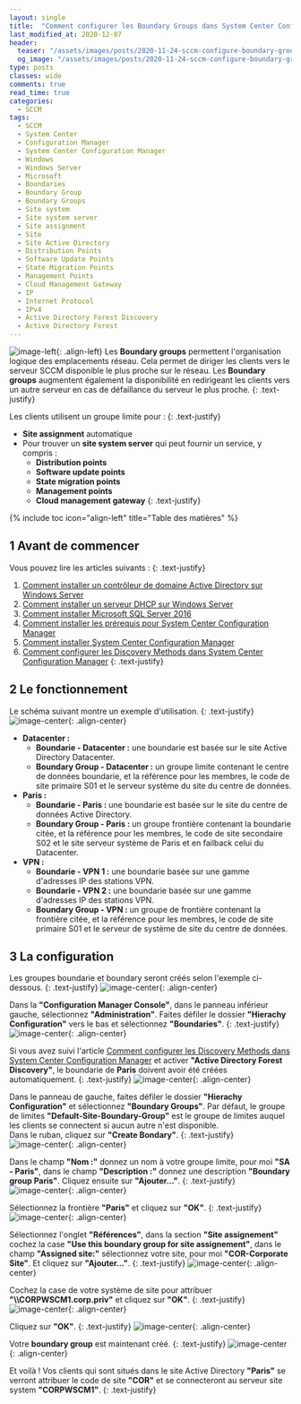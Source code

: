 ```yaml
---
layout: single
title:  "Comment configurer les Boundary Groups dans System Center Configuration Manager"
last_modified_at: 2020-12-07
header:
  teaser: "/assets/images/posts/2020-11-24-sccm-configure-boundary-groups/logo-sccm-444x240.png"
  og_image: "/assets/images/posts/2020-11-24-sccm-configure-boundary-groups/logo-sccm-444x240.png"
type: posts
classes: wide
comments: true
read_time: true
categories:
  - SCCM
tags:
  - SCCM
  - System Center
  - Configuration Manager
  - System Center Configuration Manager
  - Windows
  - Windows Server
  - Microsoft
  - Boundaries
  - Boundary Group
  - Boundary Groups
  - Site system
  - Site system server
  - Site assignment
  - Site
  - Site Active Directory
  - Distribution Points
  - Software Update Points
  - State Migration Points
  - Management Points
  - Cloud Management Gateway
  - IP
  - Internet Protocol
  - IPv4
  - Active Directory Forest Discovery
  - Active Directory Forest
---
```


![image-left](/assets/images/posts/2019-06-15-sccm-install/logo-sccm-222x150.png){: .align-left}
Les **Boundary groups** permettent l'organisation logique des emplacements réseau. Cela permet de diriger les clients vers le serveur SCCM disponible le plus proche sur le réseau. Les **Boundary groups** augmentent également la disponibilité en redirigeant les clients vers un autre serveur en cas de défaillance du serveur le plus proche.
{: .text-justify}

Les clients utilisent un groupe limite pour :
{: .text-justify}
- **Site assignment** automatique
- Pour trouver un **site system server** qui peut fournir un service, y compris :
  - **Distribution points**
  - **Software update points**
  - **State migration points**
  - **Management points**
  - **Cloud management gateway**
{: .text-justify}

{% include toc icon="align-left" title="Table des matières" %}


## 1 Avant de commencer

Vous pouvez lire les articles suivants :
{: .text-justify}
1. [Comment installer un contrôleur de domaine Active Directory sur Windows Server](/active%20directory/install-active-directory)
2. [Comment installer un serveur DHCP sur Windows Server](/dhcp/install-dhcp-server/)
3. [Comment installer Microsoft SQL Server 2016](/sql/install-sql-server-2016/)
4. [Comment installer les prérequis pour System Center Configuration Manager](/sccm/sccm-install-prerequisites/)
5. [Comment installer System Center Configuration Manager](/sccm/sccm-install/)
6. [Comment configurer les Discovery Methods dans System Center Configuration Manager](/sccm/sccm-configure-discovery-methods/)
{: .text-justify}


## 2 Le fonctionnement

Le schéma suivant montre un exemple d'utilisation.
{: .text-justify}
![image-center](/assets/images/posts/2020-11-24-sccm-configure-boundary-groups/diagram-boundary-groups.png){: .align-center}


- **Datacenter :**
  - **Boundarie - Datacenter :** une boundarie est basée sur le site Active Directory Datacenter.
  - **Boundary Group - Datacenter :** un groupe limite contenant le centre de données boundarie, et la référence pour les membres, le code de site primaire S01 et le serveur système du site du centre de données.
- **Paris :**
  - **Boundarie - Paris :** une boundarie est basée sur le site du centre de données Active Directory.
  - **Boundary Group - Paris :** un groupe frontière contenant la boundarie citée, et la référence pour les membres, le code de site secondaire S02 et le site serveur système de Paris et en failback celui du Datacenter.
- **VPN :**
  - **Boundarie - VPN 1 :** une boundarie basée sur une gamme d'adresses IP des stations VPN.
  - **Boundarie - VPN 2 :** une boundarie basée sur une gamme d'adresses IP des stations VPN.
  - **Boundary Group - VPN :** un groupe de frontière contenant la frontière citée, et la référence pour les membres, le code de site primaire S01 et le serveur de système de site du centre de données.


## 3 La configuration

Les groupes boundarie et boundary seront créés selon l'exemple ci-dessous.
{: .text-justify}
![image-center](/assets/images/posts/2020-11-24-sccm-configure-boundary-groups/diagram-boundary-groups-labvl.png){: .align-center}

Dans la **"Configuration Manager Console"**, dans le panneau inférieur gauche, sélectionnez **"Administration"**. Faites défiler le dossier **"Hierachy Configuration"** vers le bas et sélectionnez **"Boundaries"**.
{: .text-justify}
![image-center](/assets/images/posts/2020-11-24-sccm-configure-boundary-groups/2020-11-24-17_47_06-mRemoteNG---confCons.xml---CORPWSCM1.png){: .align-center}

Si vous avez suivi l'article [Comment configurer les Discovery Methods dans System Center Configuration Manager](/sccm/sccm-configure-discovery-methods/) et activer **"Active Directory Forest Discovery"**, le boundarie de **Paris** doivent avoir été créées automatiquement.
{: .text-justify}
![image-center](/assets/images/posts/2020-11-24-sccm-configure-boundary-groups/2020-11-24-17_47_07-mRemoteNG---confCons.xml---CORPWSCM1.png){: .align-center}

Dans le panneau de gauche, faites défiler le dossier **"Hierachy Configuration"** et sélectionnez **"Boundary Groups"**. Par défaut, le groupe de limites **"Default-Site-Boundary-Group"** est le groupe de limites auquel les clients se connectent si aucun autre n'est disponible.<br/>
Dans le ruban, cliquez sur **"Create Bondary"**.
{: .text-justify}
![image-center](/assets/images/posts/2020-11-24-sccm-configure-boundary-groups/2020-11-24-17_47_08-mRemoteNG---confCons.xml---CORPWSCM1.png){: .align-center}

Dans le champ **"Nom :"** donnez un nom à votre groupe limite, pour moi **"SA - Paris"**, dans le champ **"Description :"** donnez une description **"Boundary group Paris"**. Cliquez ensuite sur **"Ajouter..."**.
{: .text-justify}
![image-center](/assets/images/posts/2020-11-24-sccm-configure-boundary-groups/2020-11-24-17_47_09-mRemoteNG---confCons.xml---CORPWSCM1.png){: .align-center}

Sélectionnez la frontière **"Paris"** et cliquez sur **"OK"**.
{: .text-justify}
![image-center](/assets/images/posts/2020-11-24-sccm-configure-boundary-groups/2020-11-24-17_47_10-mRemoteNG---confCons.xml---CORPWSCM1.png){: .align-center}

Sélectionnez l'onglet **"Références"**, dans la section **"Site assignement"** cochez la case **"Use this boundary group for site assignement"**, dans le champ **"Assigned site:"** sélectionnez votre site, pour moi **"COR-Corporate Site"**. Et cliquez sur **"Ajouter..."**.
{: .text-justify}
![image-center](/assets/images/posts/2020-11-24-sccm-configure-boundary-groups/2020-11-24-17_47_11-mRemoteNG---confCons.xml---CORPWSCM1.png){: .align-center}

Cochez la case de votre système de site pour attribuer **"\\\CORPWSCM1.corp.priv"** et cliquez sur **"OK"**.
{: .text-justify}
![image-center](/assets/images/posts/2020-11-24-sccm-configure-boundary-groups/2020-11-24-17_47_12-mRemoteNG---confCons.xml---CORPWSCM1.png){: .align-center}

Cliquez sur **"OK"**.
{: .text-justify}
![image-center](/assets/images/posts/2020-11-24-sccm-configure-boundary-groups/2020-11-24-17_47_13-mRemoteNG---confCons.xml---CORPWSCM1.png){: .align-center}

Votre **boundary group** est maintenant créé.
{: .text-justify}
![image-center](/assets/images/posts/2020-11-24-sccm-configure-boundary-groups/2020-11-24-17_47_14-mRemoteNG---confCons.xml---CORPWSCM1.png){: .align-center}

Et voilà ! Vos clients qui sont situés dans le site Active Directory **"Paris"** se verront attribuer le code de site **"COR"** et se connecteront au serveur site system **"CORPWSCM1"**.
{: .text-justify}